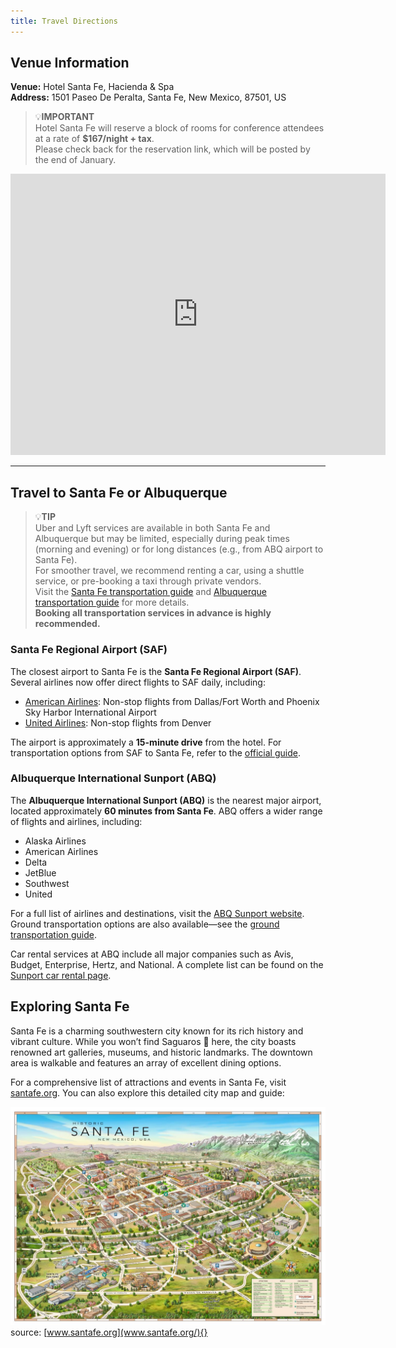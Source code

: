 ```yaml
---
title: Travel Directions
---
```


## Venue Information

**Venue:** Hotel Santa Fe, Hacienda & Spa  
**Address:** 1501 Paseo De Peralta, Santa Fe, New Mexico, 87501, US  

> 💡**IMPORTANT**  
> Hotel Santa Fe will reserve a block of rooms for conference attendees at a rate of **$167/night + tax**.  
> Please check back for the reservation link, which will be posted by the end of January.  

<iframe src="https://www.google.com/maps/embed?pb=!1m18!1m12!1m3!1d12963.144970608168!2d-105.95771882166181!3d35.682264999999994!2m3!1f0!2f0!3f0!3m2!1i1024!2i768!4f13.1!3m3!1m2!1s0x871850420ac6ddeb%3A0x51d872cd9038dce7!2sHotel%20Santa%20Fe%2C%20Hacienda%20%26%20Spa!5e0!3m2!1sen!2sus!4v1737486154431!5m2!1sen!2sus" width="600" height="450" style="border:0;" allowfullscreen="" loading="lazy" referrerpolicy="no-referrer-when-downgrade"></iframe>

---

## Travel to Santa Fe or Albuquerque

> 💡**TIP**   
> Uber and Lyft services are available in both Santa Fe and Albuquerque but may be limited, especially during peak times (morning and evening) or for long distances (e.g., from ABQ airport to Santa Fe).  
> For smoother travel, we recommend renting a car, using a shuttle service, or pre-booking a taxi through private vendors.  
> Visit the [Santa Fe transportation guide](https://flysantafe.com/airport/transportation/) and [Albuquerque transportation guide](https://www.abqsunport.com/ground-transportation/) for more details.  
> **Booking all transportation services in advance is highly recommended.**

### Santa Fe Regional Airport (SAF)

The closest airport to Santa Fe is the **Santa Fe Regional Airport (SAF)**. Several airlines now offer direct flights to SAF daily, including:

- [American Airlines](https://www.aa.com): Non-stop flights from Dallas/Fort Worth and Phoenix Sky Harbor International Airport  
- [United Airlines](https://www.united.com): Non-stop flights from Denver  

The airport is approximately a **15-minute drive** from the hotel. For transportation options from SAF to Santa Fe, refer to the [official guide](https://flysantafe.com/airport/transportation/).

### Albuquerque International Sunport (ABQ)

The **Albuquerque International Sunport (ABQ)** is the nearest major airport, located approximately **60 minutes from Santa Fe**. ABQ offers a wider range of flights and airlines, including:

- Alaska Airlines  
- American Airlines  
- Delta  
- JetBlue  
- Southwest  
- United  

For a full list of airlines and destinations, visit the [ABQ Sunport website](https://www.abqsunport.com/airlines-destinations/). Ground transportation options are also available—see the [ground transportation guide](https://www.abqsunport.com/ground-transportation/).  

Car rental services at ABQ include all major companies such as Avis, Budget, Enterprise, Hertz, and National. A complete list can be found on the [Sunport car rental page](https://www.abqsunport.com/rental-cars/).

## Exploring Santa Fe

Santa Fe is a charming southwestern city known for its rich history and vibrant culture. While you won’t find Saguaros 🌵 here, the city boasts renowned art galleries, museums, and historic landmarks. The downtown area is walkable and features an array of excellent dining options.

For a comprehensive list of attractions and events in Santa Fe, visit [santafe.org](https://www.santafe.org). You can also explore this detailed city map and guide:  

![Santa Fe Map](/assets/santa_fe_map.jpg)
source: [www.santafe.org](www.santafe.org/){}